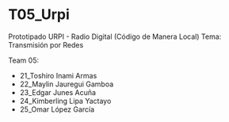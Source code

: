 # T05_Urpi

Prototipado URPI - Radio Digital (Código de Manera Local)
Tema:
Transmisión por Redes

Team 05:
  - 21_Toshiro Inami Armas
  - 22_Maylin Jauregui Gamboa
  - 23_Edgar Junes Acuña
  - 24_Kimberling Lipa Yactayo
  - 25_Omar López García
